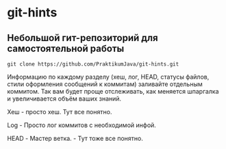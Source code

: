 # git-hints

## Небольшой гит-репозиторий для самостоятельной работы

`git clone https://github.com/PraktikumJava/git-hints.git`


Информацию по каждому разделу (хеш, лог, HEAD, статусы файлов, стили оформления сообщений к коммитам) заливайте отдельным коммитом. Так вам будет проще отслеживать, как меняется шпаргалка и увеличивается объём ваших знаний.

Хеш - просто хеш. Тут все понятно.

Log - Просто лог коммитов с необходимой инфой.

HEAD - Мастер ветка. - Тут тоже все понятно.
